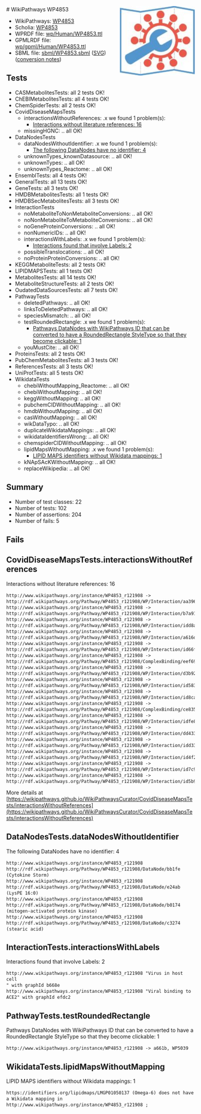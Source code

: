 <img style="float: right; width: 200px" src="../logo.png" />
# WikiPathways WP4853

* WikiPathways: [WP4853](https://identifiers.org/wikipathways:WP4853)
* Scholia: [WP4853](https://scholia.toolforge.org/wikipathways/WP4853)
* WPRDF file: [wp/Human/WP4853.ttl](../wp/Human/WP4853.ttl)
* GPMLRDF file: [wp/gpml/Human/WP4853.ttl](../wp/gpml/Human/WP4853.ttl)
* SBML file: [sbml/WP4853.sbml](../sbml/WP4853.sbml) ([SVG](../sbml/WP4853.svg)) ([conversion notes](../sbml/WP4853.txt))

## Tests
* CASMetabolitesTests: all 2 tests OK!
* ChEBIMetabolitesTests: all 4 tests OK!
* ChemSpiderTests: all 2 tests OK!
* CovidDiseaseMapsTests
    * interactionsWithoutReferences: .x we found 1 problem(s):
        * [Interactions without literature references: 16](#9701cce7)
    * missingHGNC: .. all OK!
* DataNodesTests
    * dataNodesWithoutIdentifier: .x we found 1 problem(s):
        * [The following DataNodes have no identifier: 4](#d2d32fa3)
    * unknownTypes_knownDatasource: .. all OK!
    * unknownTypes: .. all OK!
    * unknownTypes_Reactome: .. all OK!
* EnsemblTests: all 4 tests OK!
* GeneralTests: all 13 tests OK!
* GeneTests: all 3 tests OK!
* HMDBMetabolitesTests: all 1 tests OK!
* HMDBSecMetabolitesTests: all 3 tests OK!
* InteractionTests
    * noMetaboliteToNonMetaboliteConversions: .. all OK!
    * noNonMetaboliteToMetaboliteConversions: .. all OK!
    * noGeneProteinConversions: .. all OK!
    * nonNumericIDs: .. all OK!
    * interactionsWithLabels: .x we found 1 problem(s):
        * [Interactions found that involve Labels: 2](#630d2679)
    * possibleTranslocations: .. all OK!
    * noProteinProteinConversions: .. all OK!
* KEGGMetaboliteTests: all 2 tests OK!
* LIPIDMAPSTests: all 1 tests OK!
* MetabolitesTests: all 14 tests OK!
* MetaboliteStructureTests: all 2 tests OK!
* OudatedDataSourcesTests: all 7 tests OK!
* PathwayTests
    * deletedPathways: .. all OK!
    * linksToDeletedPathways: .. all OK!
    * speciesMismatch: .. all OK!
    * testRoundedRectangle: .x we found 1 problem(s):
        * [Pathways DataNodes with WikiPathways ID that can be converted to have a RoundedRectangle StyleType so that they become clickable: 1](#9fbad3cb)
    * youMustCite: .. all OK!
* ProteinsTests: all 2 tests OK!
* PubChemMetabolitesTests: all 3 tests OK!
* ReferencesTests: all 3 tests OK!
* UniProtTests: all 5 tests OK!
* WikidataTests
    * chebiWithoutMapping_Reactome: .. all OK!
    * chebiWithoutMapping: .. all OK!
    * keggWithoutMapping: .. all OK!
    * pubchemCIDWithoutMapping: .. all OK!
    * hmdbWithoutMapping: .. all OK!
    * casWithoutMapping: .. all OK!
    * wikDataTypo: .. all OK!
    * duplicateWikidataMappings: .. all OK!
    * wikidataIdentifiersWrong: .. all OK!
    * chemspiderCIDWithoutMapping: .. all OK!
    * lipidMapsWithoutMapping: .x we found 1 problem(s):
        * [LIPID MAPS identifiers without Wikidata mappings: 1](#7dfdfb41)
    * kNApSAcKWithoutMapping: .. all OK!
    * replaceWikipedia: .. all OK!


## Summary

* Number of test classes: 22
* Number of tests: 102
* Number of assertions: 204
* Number of fails: 5

## Fails

<a name="9701cce7" />

## CovidDiseaseMapsTests.interactionsWithoutReferences

Interactions without literature references: 16
```
http://www.wikipathways.org/instance/WP4853_r121908 -> http://rdf.wikipathways.org/Pathway/WP4853_r121908/WP/Interaction/aa396
http://www.wikipathways.org/instance/WP4853_r121908 -> http://rdf.wikipathways.org/Pathway/WP4853_r121908/WP/Interaction/b7a91
http://www.wikipathways.org/instance/WP4853_r121908 -> http://rdf.wikipathways.org/Pathway/WP4853_r121908/WP/Interaction/idd8af1708
http://www.wikipathways.org/instance/WP4853_r121908 -> http://rdf.wikipathways.org/Pathway/WP4853_r121908/WP/Interaction/a616d
http://www.wikipathways.org/instance/WP4853_r121908 -> http://rdf.wikipathways.org/Pathway/WP4853_r121908/WP/Interaction/id66f48e91
http://www.wikipathways.org/instance/WP4853_r121908 -> http://rdf.wikipathways.org/Pathway/WP4853_r121908/ComplexBinding/eef69
http://www.wikipathways.org/instance/WP4853_r121908 -> http://rdf.wikipathways.org/Pathway/WP4853_r121908/WP/Interaction/d3b92
http://www.wikipathways.org/instance/WP4853_r121908 -> http://rdf.wikipathways.org/Pathway/WP4853_r121908/WP/Interaction/id58393c41
http://www.wikipathways.org/instance/WP4853_r121908 -> http://rdf.wikipathways.org/Pathway/WP4853_r121908/WP/Interaction/id8ca14613
http://www.wikipathways.org/instance/WP4853_r121908 -> http://rdf.wikipathways.org/Pathway/WP4853_r121908/ComplexBinding/ce835
http://www.wikipathways.org/instance/WP4853_r121908 -> http://rdf.wikipathways.org/Pathway/WP4853_r121908/WP/Interaction/idfe8f5f72
http://www.wikipathways.org/instance/WP4853_r121908 -> http://rdf.wikipathways.org/Pathway/WP4853_r121908/WP/Interaction/dd433
http://www.wikipathways.org/instance/WP4853_r121908 -> http://rdf.wikipathways.org/Pathway/WP4853_r121908/WP/Interaction/idd3306a7b
http://www.wikipathways.org/instance/WP4853_r121908 -> http://rdf.wikipathways.org/Pathway/WP4853_r121908/WP/Interaction/id4f2a84fe
http://www.wikipathways.org/instance/WP4853_r121908 -> http://rdf.wikipathways.org/Pathway/WP4853_r121908/WP/Interaction/id7c94a43
http://www.wikipathways.org/instance/WP4853_r121908 -> http://rdf.wikipathways.org/Pathway/WP4853_r121908/WP/Interaction/id5b9fb57
```

More details at [https://wikipathways.github.io/WikiPathwaysCurator/CovidDiseaseMapsTests/interactionsWithoutReferences](https://wikipathways.github.io/WikiPathwaysCurator/CovidDiseaseMapsTests/interactionsWithoutReferences)

<a name="d2d32fa3" />

## DataNodesTests.dataNodesWithoutIdentifier

The following DataNodes have no identifier: 4
```
http://www.wikipathways.org/instance/WP4853_r121908 http://rdf.wikipathways.org/Pathway/WP4853_r121908/DataNode/bb1fe (Cytokine Storm)
http://www.wikipathways.org/instance/WP4853_r121908 http://rdf.wikipathways.org/Pathway/WP4853_r121908/DataNode/e24ab (LysPE 16:0)
http://www.wikipathways.org/instance/WP4853_r121908 http://rdf.wikipathways.org/Pathway/WP4853_r121908/DataNode/b0174 (mitogen-activated protein kinase)
http://www.wikipathways.org/instance/WP4853_r121908 http://rdf.wikipathways.org/Pathway/WP4853_r121908/DataNode/c3274 (stearic acid)
```

<a name="630d2679" />

## InteractionTests.interactionsWithLabels

Interactions found that involve Labels: 2
```
http://www.wikipathways.org/instance/WP4853_r121908 "Virus in host cell
" with graphId b668e
http://www.wikipathways.org/instance/WP4853_r121908 "Viral binding to ACE2" with graphId efdc2
```

<a name="9fbad3cb" />

## PathwayTests.testRoundedRectangle

Pathways DataNodes with WikiPathways ID that can be converted to have a RoundedRectangle StyleType so that they become clickable: 1
```
http://www.wikipathways.org/instance/WP4853_r121908 -> a661b, WP5039
 ```

<a name="7dfdfb41" />

## WikidataTests.lipidMapsWithoutMapping

LIPID MAPS identifiers without Wikidata mappings: 1
```
https://identifiers.org/lipidmaps/LMGP01050137 (Omega-6) does not have a Wikidata mapping in http://www.wikipathways.org/instance/WP4853_r121908 ; 
```


